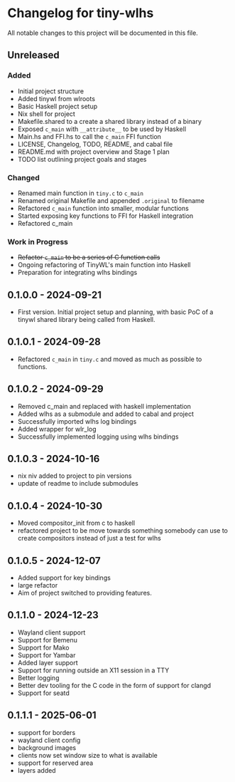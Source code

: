 # Changelog for tiny-wlhs

All notable changes to this project will be documented in this file.

## Unreleased

### Added

- Initial project structure
- Added tinywl from wlroots
- Basic Haskell project setup
- Nix shell for project
- Makefile.shared to a create a shared library instead of a binary
- Exposed `c_main` with `__attribute__` to be used by Haskell
- Main.hs and FFI.hs to call the `c_main` FFI function
- LICENSE, Changelog, TODO, README, and cabal file
- README.md with project overview and Stage 1 plan
- TODO list outlining project goals and stages

### Changed

- Renamed main function in `tiny.c` to `c_main`
- Renamed original Makefile and appended `.original` to filename
- Refactored `c_main` function into smaller, modular functions
- Started exposing key functions to FFI for Haskell integration
- Refactored c_main

### Work in Progress

- ~~Refactor `c_main` to be a series of C function calls~~
- Ongoing refactoring of TinyWL's main function into Haskell
- Preparation for integrating wlhs bindings

## 0.1.0.0 - 2024-09-21

- First version. Initial project setup and planning, with basic PoC of a tinywl shared library being called from Haskell.

## 0.1.0.1 - 2024-09-28

- Refactored `c_main` in `tiny.c` and moved as much as possible to functions.

## 0.1.0.2 - 2024-09-29

- Removed c_main and replaced with haskell implementation
- Added wlhs as a submodule and added to cabal and project
- Successfully imported wlhs log bindings
- Added wrapper for wlr_log
- Successfully implemented logging using wlhs bindings

## 0.1.0.3 - 2024-10-16

- nix niv added to project to pin versions
- update of readme to include submodules

## 0.1.0.4 - 2024-10-30

- Moved compositor_init from c to haskell
- refactored project to be move towards something somebody can use to create compositors instead of just a test for wlhs

## 0.1.0.5 - 2024-12-07

- Added support for key bindings
- large refactor
- Aim of project switched to providing features.

## 0.1.1.0 - 2024-12-23

- Wayland client support
- Support for Bemenu
- Support for Mako
- Support for Yambar
- Added layer support
- Support for running outside an X11 session in a TTY
- Better logging
- Better dev tooling for the C code in the form of support for clangd
- Support for seatd

## 0.1.1.1 - 2025-06-01

- support for borders
- wayland client config
- background images
- clients now set window size to what is available
- support for reserved area
- layers added
